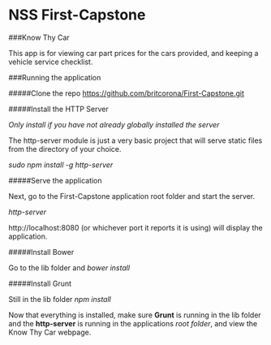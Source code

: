 # NSS First-Capstone

###Know Thy Car

This app is for viewing car part prices for the cars provided, and keeping a vehicle service checklist.

###Running the application

#####Clone the repo https://github.com/britcorona/First-Capstone.git

#####Install the HTTP Server

*Only install if you have not already globally installed the server*

The http-server module is just a very basic project that will serve static files from the directory of your choice.

*sudo npm install -g http-server*

#####Serve the application

Next, go to the First-Capstone application root folder and start the server.

*http-server*

http://localhost:8080 (or whichever port it reports it is using) will display the application.

#####Install Bower

Go to the lib folder and *bower install*

#####Install Grunt

Still in the lib folder *npm install*

Now that everything is installed, make sure **Grunt** is running in the lib folder and the **http-server** is running in the applications *root folder*, and view the Know Thy Car webpage.
